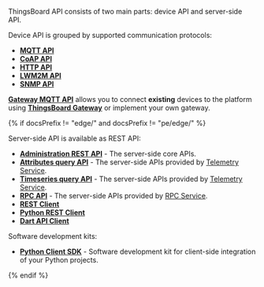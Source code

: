 
ThingsBoard API consists of two main parts: device API and server-side API.

Device API is grouped by supported communication protocols:

* [**MQTT API**](/docs/{{docsPrefix}}reference/mqtt-api)
* [**CoAP API**](/docs/{{docsPrefix}}reference/coap-api)
* [**HTTP API**](/docs/{{docsPrefix}}reference/http-api)
* [**LWM2M API**](/docs/{{docsPrefix}}reference/lwm2m-api)
* [**SNMP API**](/docs/{{docsPrefix}}reference/snmp-api)

[**Gateway MQTT API**](/docs/{{docsPrefix}}reference/gateway-mqtt-api) allows you to connect **existing** devices to the platform using **[ThingsBoard Gateway](/docs/iot-gateway/what-is-iot-gateway/)**
or implement your own gateway.

{% if docsPrefix != "edge/" and docsPrefix != "pe/edge/" %}

Server-side API is available as REST API:

* [**Administration REST API**](/docs/{{docsPrefix}}reference/rest-api) - The server-side core APIs.
* [**Attributes query API**](/docs/{{docsPrefix}}user-guide/attributes/#data-query-api) - The server-side APIs provided by [Telemetry Service](/docs/{{docsPrefix}}user-guide/attributes/).
* [**Timeseries query API**](/docs/{{docsPrefix}}user-guide/telemetry/#data-query-api) - The server-side APIs provided by [Telemetry Service](/docs/{{docsPrefix}}user-guide/telemetry/).
* [**RPC API**](/docs/{{docsPrefix}}user-guide/rpc/#server-side-rpc-api) - The server-side APIs provided by [RPC Service](/docs/{{docsPrefix}}user-guide/rpc/).
* [**REST Client**](/docs/{{docsPrefix}}reference/rest-client)
* [**Python REST Client**](/docs/{{docsPrefix}}reference/python-rest-client)
* [**Dart API Client**](/docs/{{docsPrefix}}reference/dart-client)

Software development kits:

* [**Python Client SDK**](/docs/{{docsPrefix}}reference/python-client-sdk) - Software development kit for client-side integration of your Python projects.

{% endif %}